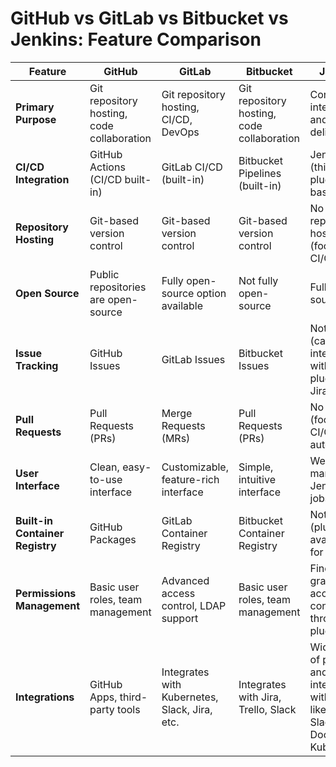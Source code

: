 # GitHub vs GitLab vs Bitbucket vs Jenkins: Feature Comparison

| Feature                     | **GitHub**                         | **GitLab**                        | **Bitbucket**                      | **Jenkins**                        |
|-----------------------------|------------------------------------|-----------------------------------|------------------------------------|------------------------------------|
| **Primary Purpose**          | Git repository hosting, code collaboration | Git repository hosting, CI/CD, DevOps | Git repository hosting, code collaboration | Continuous integration and delivery |
| **CI/CD Integration**        | GitHub Actions (CI/CD built-in)    | GitLab CI/CD (built-in)           | Bitbucket Pipelines (built-in)     | Jenkins (third-party plugin-based) |
| **Repository Hosting**       | Git-based version control         | Git-based version control         | Git-based version control         | No repository hosting (focus on CI/CD) |
| **Open Source**              | Public repositories are open-source | Fully open-source option available | Not fully open-source              | Fully open-source                  |
| **Issue Tracking**           | GitHub Issues                      | GitLab Issues                     | Bitbucket Issues                   | Not built-in (can integrate with plugins like Jira) |
| **Pull Requests**            | Pull Requests (PRs)                | Merge Requests (MRs)              | Pull Requests (PRs)                | No PRs (focus on CI/CD automation) |
| **User Interface**           | Clean, easy-to-use interface       | Customizable, feature-rich interface | Simple, intuitive interface        | Web UI for managing Jenkins jobs   |
| **Built-in Container Registry** | GitHub Packages                   | GitLab Container Registry         | Bitbucket Container Registry       | Not built-in (plugins available for Docker) |
| **Permissions Management**   | Basic user roles, team management  | Advanced access control, LDAP support | Basic user roles, team management  | Fine-grained access control through plugins |
| **Integrations**             | GitHub Apps, third-party tools     | Integrates with Kubernetes, Slack, Jira, etc. | Integrates with Jira, Trello, Slack | Wide range of plugins and integrations with tools like Git, Slack, Docker, Kubernetes |

